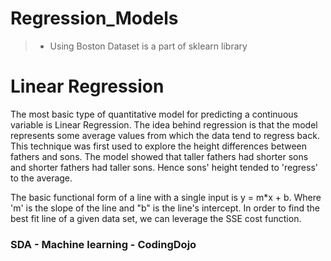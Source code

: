 # Regression_Models
> * Using Boston Dataset is a part of sklearn library

# Linear Regression
The most basic type of quantitative model for predicting a continuous variable is Linear Regression.
The idea behind regression is that the model represents some average values from which the data tend to regress back. This technique was first used to explore the height differences between fathers and sons. The model showed that taller fathers had shorter sons and shorter fathers had taller sons. Hence sons' height tended to 'regress' to the average.

The basic functional form of a line with a single input is y = m*x + b. Where 'm' is the slope of the line and "b" is the line's intercept. In order to find the best fit line of a given data set, we can leverage the SSE cost function.

### SDA - Machine learning - CodingDojo 

